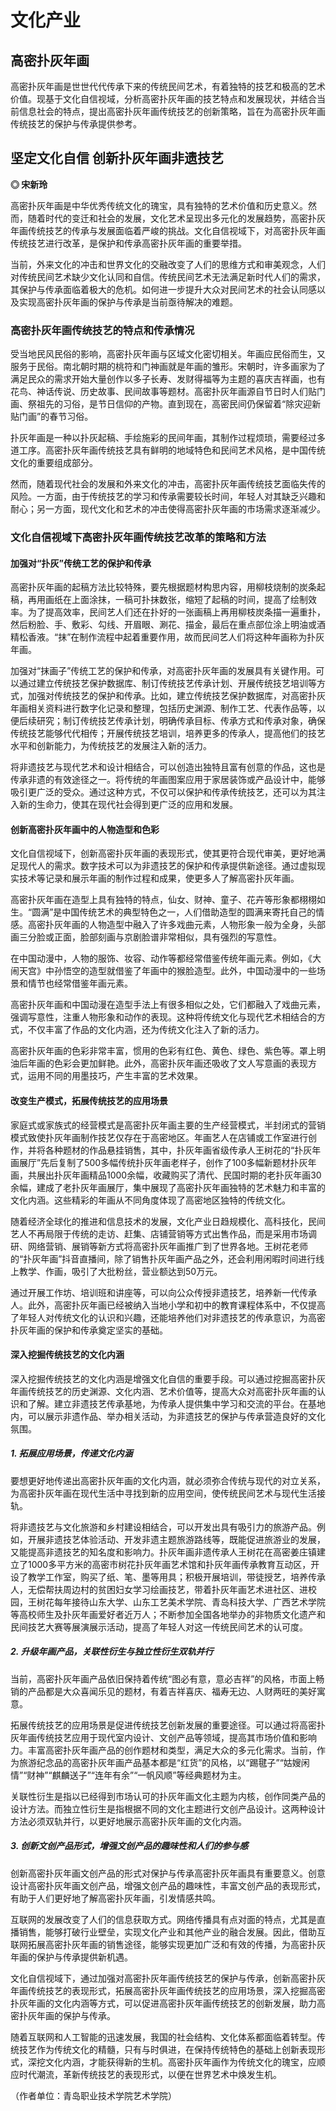 # 文化产业

## 高密扑灰年画

高密扑灰年画是世世代代传承下来的传统民间艺术，有着独特的技艺和极高的艺术价值。现基于文化自信视域，分析高密扑灰年画的技艺特点和发展现状，并结合当前信息社会的特点，提出高密扑灰年画传统技艺的创新策略，旨在为高密扑灰年画传统技艺的保护与传承提供参考。

## 坚定文化自信 创新扑灰年画非遗技艺

**◎ 宋新玲**

高密扑灰年画是中华优秀传统文化的瑰宝，具有独特的艺术价值和历史意义。然而，随着时代的变迁和社会的发展，文化艺术呈现出多元化的发展趋势，高密扑灰年画传统技艺的传承与发展面临着严峻的挑战。文化自信视域下，对高密扑灰年画传统技艺进行改革，是保护和传承高密扑灰年画的重要举措。

当前，外来文化的冲击和世界文化的交融改变了人们的思维方式和审美观念，人们对传统民间艺术缺少文化认同和自信。传统民间艺术无法满足新时代人们的需求，其保护与传承面临着极大的危机。如何进一步提升大众对民间艺术的社会认同感以及实现高密扑灰年画的保护与传承是当前亟待解决的难题。

### 高密扑灰年画传统技艺的特点和传承情况

受当地民风民俗的影响，高密扑灰年画与区域文化密切相关。年画应民俗而生，又服务于民俗。南北朝时期的桃符和门神画就是年画的雏形。宋朝时，许多画家为了满足民众的需求开始大量创作以多子长寿、发财得福等为主题的喜庆吉祥画，也有花鸟、神话传说、历史故事、民间故事等题材。高密扑灰年画源自节日时人们贴门画、祭祖先的习俗，是节日信仰的产物。直到现在，高密民间仍保留着“除灾迎新贴门画”的春节习俗。

扑灰年画是一种以扑灰起稿、手绘施彩的民间年画，其制作过程烦琐，需要经过多道工序。高密扑灰年画传统技艺具有鲜明的地域特色和民间艺术风格，是中国传统文化的重要组成部分。

然而，随着现代社会的发展和外来文化的冲击，高密扑灰年画传统技艺面临失传的风险。一方面，由于传统技艺的学习和传承需要较长时间，年轻人对其缺乏兴趣和耐心；另一方面，现代文化和艺术的冲击使得高密扑灰年画的市场需求逐渐减少。

### 文化自信视域下高密扑灰年画传统技艺改革的策略和方法

#### 加强对“扑灰”传统工艺的保护和传承

高密扑灰年画的起稿方法比较特殊，要先根据题材构思内容，用柳枝烧制的炭条起稿，再用画纸在上面涂抹，一稿可扑抹数张，缩短了起稿的时间，提高了绘制效率。为了提高效率，民间艺人们还在扑好的一张画稿上再用柳枝炭条描一遍重扑，然后粉脸、手、敷彩、勾线、开眉眼、涮花、描金，最后在重点部位涂上明油或酒精松香液。“抹”在制作流程中起着重要作用，故而民间艺人们将这种年画称为扑灰年画。

加强对“抹画子”传统工艺的保护和传承，对高密扑灰年画的发展具有关键作用。可以通过建立传统技艺保护数据库、制订传统技艺传承计划、开展传统技艺培训等方式，加强对传统技艺的保护和传承。比如，建立传统技艺保护数据库，对高密扑灰年画相关资料进行数字化记录和整理，包括历史渊源、制作工艺、代表作品等，以便后续研究；制订传统技艺传承计划，明确传承目标、传承方式和传承对象，确保传统技艺能够代代相传；开展传统技艺培训，培养更多的传承人，提高他们的技艺水平和创新能力，为传统技艺的发展注入新的活力。

将非遗技艺与现代艺术和设计相结合，可以创造出独特且富有创意的作品，这也是传承非遗的有效途径之一。将传统的年画图案应用于家居装饰或产品设计中，能够吸引更广泛的受众。通过这种方式，不仅可以保护和传承传统技艺，还可以为其注入新的生命力，使其在现代社会得到更广泛的应用和发展。

#### 创新高密扑灰年画中的人物造型和色彩

文化自信视域下，创新高密扑灰年画的表现形式，使其更符合现代审美，更好地满足现代人的需求。数字技术可以为非遗技艺的保护和传承提供新途径。通过虚拟现实技术等记录和展示年画的制作过程和成果，使更多人了解高密扑灰年画。

高密扑灰年画在造型上具有独特的特点，仙女、财神、童子、花卉等形象都栩栩如生。“圆满”是中国传统艺术的典型特色之一，人们借助造型的圆满来寄托自己的情感。高密扑灰年画的人物造型中融入了许多戏曲元素，人物形象一般为全身，头部画三分脸或正面，脸部刻画与京剧脸谱非常相似，具有强烈的写意性。

在中国动漫中，人物的服饰、妆容、动作等都经常借鉴传统年画元素。例如，《大闹天宫》中孙悟空的造型就借鉴了年画中的猴脸造型。此外，中国动漫中的一些场景和情节也经常借鉴年画元素。

高密扑灰年画和中国动漫在造型手法上有很多相似之处，它们都融入了戏曲元素，强调写意性，注重人物形象和动作的表现。这种将传统文化与现代艺术相结合的方式，不仅丰富了作品的文化内涵，还为传统文化注入了新的活力。

高密扑灰年画的色彩非常丰富，惯用的色彩有红色、黄色、绿色、紫色等。罩上明油后年画的色彩会更加鲜艳。此外，高密扑灰年画还吸收了文人写意画的表现方式，运用不同的用墨技巧，产生丰富的艺术效果。

#### 改变生产模式，拓展传统技艺的应用场景

家庭式或家族式的经营模式是高密扑灰年画主要的生产经营模式，半封闭式的营销模式致使扑灰年画制作技艺仅存在于高密地区。年画艺人在店铺或工作室进行创作，并将各种题材的作品悬挂销售，其中，扑灰年画省级传承人王树花的“扑灰年画展厅”先后复制了500多幅传统扑灰年画老样子，创作了100多幅新题材扑灰年画，共展出扑灰年画精品1000余幅，收藏购买了清代、民国时期的老扑灰年画30余幅，建成了老扑灰年画展厅，集中展现了高密扑灰年画独特的艺术魅力和丰富的文化内涵。这些精彩的年画从不同角度体现了高密地区独特的传统文化。

随着经济全球化的推进和信息技术的发展，文化产业日趋规模化、高科技化，民间艺人不再局限于传统的走访、赶集、店铺营销等方式出售作品，而是采用市场调研、网络营销、展销等新方式将高密扑灰年画推广到了世界各地。王树花老师的“扑灰年画”抖音直播间，除了销售扑灰年画产品之外，还会利用闲暇时间进行线上教学、作画，吸引了大批粉丝，营业额达到50万元。

通过开展工作坊、培训班和讲座等，可以向公众传授非遗技艺，培养新一代传承人。此外，高密扑灰年画已经被纳入当地小学和初中的教育课程体系中，不仅提高了年轻人对传统文化的认识和兴趣，还能培养他们对非遗技艺的传承意识，为高密扑灰年画的保护和传承奠定坚实的基础。

#### 深入挖掘传统技艺的文化内涵

深入挖掘传统技艺的文化内涵是增强文化自信的重要手段。可以通过挖掘高密扑灰年画传统技艺的历史渊源、文化内涵、艺术价值等，提高大众对高密扑灰年画的认识和了解。建立非遗技艺传承基地，为传承人提供集中学习和交流的平台。在基地内，可以展示非遗作品、举办相关活动，为非遗技艺的保护与传承营造良好的文化氛围。

##### 1. 拓展应用场景，传递文化内涵

要想更好地传递出高密扑灰年画的文化内涵，就必须弥合传统与现代的对立关系，为高密扑灰年画在现代生活中寻找到新的应用空间，使传统民间艺术与现代生活接轨。

将非遗技艺与文化旅游和乡村建设相结合，可以开发出具有吸引力的旅游产品。例如，开展非遗技艺体验活动、开发非遗主题旅游路线等，既能促进旅游业的发展，又能提高非遗技艺的知名度和影响力。扑灰年画非遗传承人王树花在高密姜庄镇建立了1000多平方米的高密市树花扑灰年画艺术馆和扑灰年画传承教育互动区，开设了教学工作室，购买了纸、笔、墨等用具；积极开展培训，带徒授艺，培养传承人，无偿帮扶周边村的贫困妇女学习绘画技艺，带着扑灰年画艺术进社区、进校园，王树花每年接待山东大学、山东工艺美术学院、青岛科技大学、广西艺术学院等高校师生及扑灰年画爱好者近万人；不断参加全国各地举办的非物质文化遗产和民间技艺大赛等展演展示活动，提高了年轻人对这一传统民间艺术的认可度。

##### 2. 升级年画产品，关联性衍生与独立性衍生双轨并行

当前，高密扑灰年画产品依旧保持着传统“图必有意，意必吉祥”的风格，市面上畅销的产品都是大众喜闻乐见的题材，有着吉祥喜庆、福寿无边、人财两旺的美好寓意。

拓展传统技艺的应用场景是促进传统技艺创新发展的重要途径。可以通过将高密扑灰年画传统技艺应用于现代室内设计、文创产品等领域，提高其市场价值和影响力。丰富高密扑灰年画产品的创作题材和类型，满足大众的多元化需求。当前，作为旅游纪念品的高密扑灰年画产品基本都是“红货”的风格，以“踢毽子”“姑嫂闲情”“财神”“麒麟送子”“连年有余”“一帆风顺”等经典题材为主。

关联性衍生是指以已经得到市场认可的扑灰年画文化主题为内核，创作同类产品的设计方法。而独立性衍生是指根据不同的文化主题进行文创产品设计。这两种设计方法必须双轨并行，以更好地展示高密扑灰年画的文化内涵。

##### 3. 创新文创产品形式，增强文创产品的趣味性和人们的参与感

创新高密扑灰年画文创产品的形式对保护与传承高密扑灰年画具有重要意义。创意设计高密扑灰年画文创产品，增强文创产品的趣味性，丰富文创产品的表现形式，有助于人们更好地了解高密扑灰年画，引发情感共鸣。

互联网的发展改变了人们的信息获取方式。网络传播具有点对面的特点，尤其是直播销售，能够打破行业壁垒，实现文化产业和其他产业的融合发展。因此，借助互联网拓展高密扑灰年画的销售途径，能够实现更加广泛和有效的传播，为高密扑灰年画的保护与传承提供新机遇。

文化自信视域下，通过加强对高密扑灰年画传统技艺的保护与传承，创新高密扑灰年画传统技艺的表现形式，拓展高密扑灰年画传统技艺的应用场景，深入挖掘高密扑灰年画的文化内涵等方式，可以促进高密扑灰年画传统技艺的创新发展，助力高密扑灰年画的保护与传承。

随着互联网和人工智能的迅速发展，我国的社会结构、文化体系都面临着转型。传统技艺作为传统文化的精髓，只有与时俱进，在保持传统特色的基础上创新表现形式，深挖文化内涵，才能获得新的生机。高密扑灰年画作为传统文化的瑰宝，应顺应时代潮流，革新传统技艺的表现形式，以便在世界艺术中焕发生机。

（作者单位：青岛职业技术学院艺术学院）